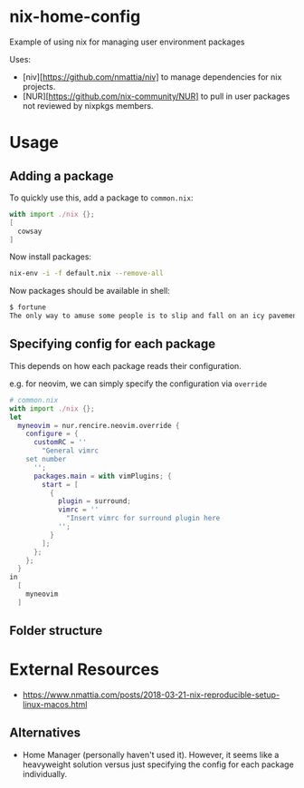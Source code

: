 # nix-home-config
Example of using nix for managing user environment packages

Uses:
- [niv][https://github.com/nmattia/niv] to manage dependencies for nix projects.
- [NUR][https://github.com/nix-community/NUR] to pull in user packages not reviewed by nixpkgs members.


# Usage

## Adding a package
To quickly use this, add a package to `common.nix`:

```nix
with import ./nix {};
[
  cowsay
]

```
Now install packages:

```bash
nix-env -i -f default.nix --remove-all
```

Now packages should be available in shell:

```bash
$ fortune
The only way to amuse some people is to slip and fall on an icy pavement.

```

## Specifying config for each package
This depends on how each package reads their configuration.

e.g. for neovim, we can simply specify the configuration via `override`
```nix
# common.nix
with import ./nix {};
let 
  myneovim = nur.rencire.neovim.override {
    configure = {
      customRC = ''
        "General vimrc
	set number 
      '';
      packages.main = with vimPlugins; {
        start = [
          {
            plugin = surround;
            vimrc = ''
              "Insert vimrc for surround plugin here
            '';
          }
        ];
      };
    };
  }
in 
  [
    myneovim
  ]

```




## Folder structure



# External Resources
- https://www.nmattia.com/posts/2018-03-21-nix-reproducible-setup-linux-macos.html 

## Alternatives
- Home Manager (personally haven't used it). However, it seems like a heavyweight solution versus just specifying the config for each package individually.





